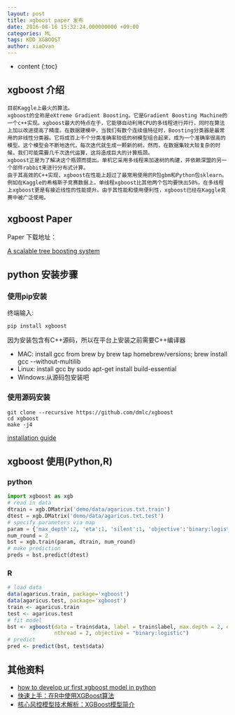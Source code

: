 ```yaml
---
layout: post
title: xgboost paper 发布
date: 2016-08-16 15:32:24.000000000 +09:00
categories: ML
tags: KDD XGBOOST
author: xiaOvan
---
```


* content
{:toc}

## xgboost 介绍
    目前Kaggle上最火的算法。
    xgboost的全称是eXtreme Gradient Boosting。它是Gradient Boosting Machine的一个c++实现。xgboost最大的特点在于，它能够自动利用CPU的多线程进行并行，同时在算法上加以改进提高了精度。在数据建模中，当我们有数个连续值特征时，Boosting分类器是最常用的非线性分类器。它将成百上千个分类准确率较低的树模型组合起来，成为一个准确率很高的模型。这个模型会不断地迭代，每次迭代就生成一颗新的树。然而，在数据集较大较复杂的时候，我们可能需要几千次迭代运算，这将造成巨大的计算瓶颈。
    xgboost正是为了解决这个瓶颈而提出。单机它采用多线程来加速树的构建，并依赖深盟的另一个部件rabbit来进行分布式计算。
    由于其高效的C++实现，xgboost在性能上超过了最常用使用的R包gbm和Python包sklearn。例如在Kaggle的希格斯子竞赛数据上，单线程xgboost比其他两个包均要快出50%，在多线程上xgboost更是有接近线性的性能提升。由于其性能和使用便利性，xgboost已经在Kaggle竞赛中被广泛使用。
    
## xgboost Paper

Paper 下载地址：

[A scalable tree boosting system](http://www.kdd.org/kdd2016/papers/files/rfp0697-chenAemb.pdf)

## python 安装步骤

### 使用pip安装

终端输入:

```shell
pip install xgboost

```

因为安装包含有C++源码，所以在平台上安装之前需要C++编译器

* MAC:  install gcc from brew by brew tap homebrew/versions; brew install gcc --without-multilib
* Linux: install gcc by sudo apt-get install build-essential
* Windows:从源码包安装吧

### 使用源码安装

```shell
git clone --recursive https://github.com/dmlc/xgboost
cd xgboost
make -j4
```

[installation guide](https://xgboost.readthedocs.io/en/latest/build.html)

## xgboost 使用(Python,R)

### python

```python
import xgboost as xgb
# read in data
dtrain = xgb.DMatrix('demo/data/agaricus.txt.train')
dtest = xgb.DMatrix('demo/data/agaricus.txt.test')
# specify parameters via map
param = {'max_depth':2, 'eta':1, 'silent':1, 'objective':'binary:logistic' }
num_round = 2
bst = xgb.train(param, dtrain, num_round)
# make prediction
preds = bst.predict(dtest)
```

### R

```R
# load data
data(agaricus.train, package='xgboost')
data(agaricus.test, package='xgboost')
train <- agaricus.train
test <- agaricus.test
# fit model
bst <- xgboost(data = train$data, label = train$label, max.depth = 2, eta = 1, nround = 2,
               nthread = 2, objective = "binary:logistic")
# predict
pred <- predict(bst, test$data)
```


## 其他资料

* [how to develop ur first xgboost model in python](http://machinelearningmastery.com/develop-first-xgboost-model-python-scikit-learn/)
* [快速上手：在R中使用XGBoost算法](http://www.tuicool.com/articles/MFn6by#0-tsina-1-21840-397232819ff9a47a7b7e80a40613cfe1)
* [核心风控模型技术解析：XGBoost模型简介](http://weibo.com/ttarticle/p/show?id=2309403996478942140088)

